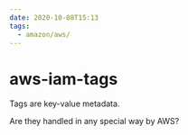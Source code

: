 ```yaml
---
date: 2020-10-08T15:13
tags:
  - amazon/aws/
---
```


# aws-iam-tags

Tags are key-value metadata.

Are they handled in any special way by AWS?